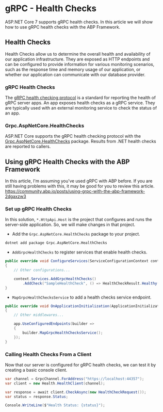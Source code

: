 # gRPC - Health Checks

ASP.NET Core 7 supports gRPC health checks. In this article we will show how to use gRPC health checks with the ABP Framework.

## Health Checks

Health Checks allow us to determine the overall health and availability of our application infrastructure. They are exposed as HTTP endpoints and can be configured to provide information for various monitoring scenarios, such as the response time and memory usage of our application, or whether our application can communicate with our database provider.

### gRPC Health Checks

The [gRPC health checking protocol](https://github.com/grpc/grpc/blob/master/doc/health-checking.md) is a standard for reporting the health of gRPC server apps. An app exposes health checks as a gRPC service. They are typically used with an external monitoring service to check the status of an app.

### Grpc.AspNetCore.HealthChecks

ASP.NET Core supports the gRPC health checking protocol with the [Grpc.AspNetCore.HealthChecks](https://www.nuget.org/packages/Grpc.AspNetCore.HealthChecks) package. Results from .NET health checks are reported to callers.

## Using gRPC Health Checks with the ABP Framework

In this article, I'm assuming you've used gRPC with ABP before. If you are still having problems with this, it may be good for you to review this article.
https://community.abp.io/posts/using-grpc-with-the-abp-framework-2dgaxzw3

### Set up gRPC Health Checks

In this solution, `*.HttpApi.Host` is the project that configures and runs the server-side application. So, we will make changes in that project.

* Add the `Grpc.AspNetCore.HealthChecks` package to your project.

```bash
dotnet add package Grpc.AspNetCore.HealthChecks
```

* `AddGrpcHealthChecks` to register services that enable health checks.

```csharp	
public override void ConfigureServices(ServiceConfigurationContext context)
{
    // Other configurations...

    context.Services.AddGrpcHealthChecks()
        .AddCheck("SampleHealthCheck", () => HealthCheckResult.Healthy());
}
```
* `MapGrpcHealthChecksService` to add a health checks service endpoint.

```csharp
public override void OnApplicationInitialization(ApplicationInitializationContext context)
{
    // Other middlewares...

    app.UseConfiguredEndpoints(builder =>
    {
        builder.MapGrpcHealthChecksService();
    });
}
```

### Calling Health Checks From a Client

Now that our server is configured for gRPC health checks, we can test it by creating a basic console client. 

```csharp	
var channel = GrpcChannel.ForAddress("https://localhost:44357");
var client = new Health.HealthClient(channel);

var response = await client.CheckAsync(new HealthCheckRequest());
var status = response.Status;

Console.WriteLine($"Health Status: {status}");
```